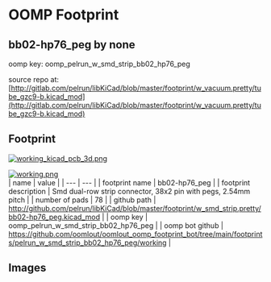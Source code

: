 # OOMP Footprint  
## bb02-hp76_peg  by none  
  
oomp key: oomp_pelrun_w_smd_strip_bb02_hp76_peg  
  
source repo at: [http://gitlab.com/pelrun/libKiCad/blob/master/footprint/w_vacuum.pretty/tube_gzc9-b.kicad_mod](http://gitlab.com/pelrun/libKiCad/blob/master/footprint/w_vacuum.pretty/tube_gzc9-b.kicad_mod)  
## Footprint  
  
[![working_kicad_pcb_3d.png](working_kicad_pcb_3d_600.png)](working_kicad_pcb_3d.png)  
  
[![working.png](working_600.png)](working.png)  
| name | value | 
| --- | --- | 
| footprint name | bb02-hp76_peg | 
| footprint description | Smd dual-row strip connector, 38x2 pin with pegs, 2.54mm pitch | 
| number of pads | 78 | 
| github path | http://github.com/pelrun/libKiCad/blob/master/footprint/w_smd_strip.pretty/bb02-hp76_peg.kicad_mod | 
| oomp key | oomp_pelrun_w_smd_strip_bb02_hp76_peg | 
| oomp bot github | https://github.com/oomlout/oomlout_oomp_footprint_bot/tree/main/footprints/pelrun_w_smd_strip_bb02_hp76_peg/working | 
## Images  
